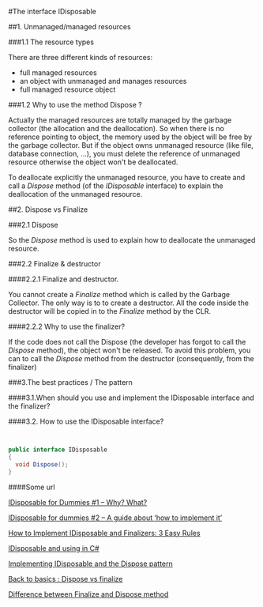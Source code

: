 #The interface IDisposable


##1. Unmanaged/managed resources 

###1.1 The resource types

There are three different kinds of resources:
- full managed resources
- an object with unmanaged and manages resources
- full managed resource object


###1.2 Why to use the method Dispose ?

Actually the managed resources are totally managed by the garbage collector (the allocation and the deallocation). So when there is no reference pointing to object, the memory used by the object will be free by the garbage collector.
But if the object owns unmanaged resource (like file, database connection, ...), you must delete the reference of unmanaged resource otherwise the object won't be deallocated.

To deallocate explicitly the unmanaged resource, you have to create and call a _Dispose_ method (of the _IDisposable_ interface) to explain the deallocation of the unmanaged resource.


##2. Dispose vs Finalize

###2.1 Dispose

So the _Dispose_ method is used to explain how to deallocate the unmanaged resource.


###2.2 Finalize & destructor

####2.2.1 Finalize and destructor.

You cannot create a _Finalize_ method which is called by the Garbage Collector. The only way is to to create a destructor. All the code inside the destructor will be copied in to the _Finalize_ method by the CLR.

####2.2.2 Why to use the finalizer?

If the code does not call the Dispose (the developer has forgot to call the _Dispose_ method), the object won't be released. To avoid this problem, you can to call the _Dispose_ method from the destructor (consequently, from the finalizer)



###3.The best practices / The pattern


####3.1.When should you use and implement the IDisposable interface and the finalizer?




####3.2. How to use the IDisposable interface?

```cs



```




```cs
public interface IDisposable
{
  void Dispose();
}
```




####Some url

[IDisposable for Dummies #1 – Why? What?](http://blog.ilab8.com/2012/04/26/idisposable-for-dummies-1-why/)

[IDisposable for dummies #2 – A guide about ‘how to implement it’](http://blog.ilab8.com/2012/04/29/idisposable-for-dummies-2-how/)

[How to Implement IDisposable and Finalizers: 3 Easy Rules](http://blog.stephencleary.com/2009/08/how-to-implement-idisposable-and.html)

[IDisposable and using in C#](https://coding.abel.nu/2011/12/idisposable-and-using-in-c/)

[Implementing IDisposable and the Dispose pattern](http://www.codeproject.com/Articles/15360/Implementing-IDisposable-and-the-Dispose-Pattern-P)

[Back to basics : Dispose vs finalize](http://www.c-sharpcorner.com/UploadFile/nityaprakash/back-to-basics-dispose-vs-finalize/)

[Difference between Finalize and Dispose method](http://www.dotnet-tricks.com/Tutorial/netframework/P1MK271013-Difference-Between-Finalize-and-Dispose-Method.html)
